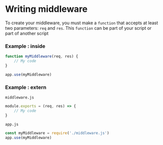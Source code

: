 # Writing middleware
To create your middleware, you must make a `function` that accepts at least two parameters: `req` and `res`. This `function` can be part of your script or part of another script

### Example : inside
```javascript
function myMiddleware(req, res) {
    // My code
}

app.use(myMiddleware)
```

### Example : extern

`middleware.js`
```javascript
module.exports = (req, res) => {
    // My code
}
```

`app.js`
```javascript
const myMiddleware = require('./middleware.js')
app.use(myMiddleware)
```